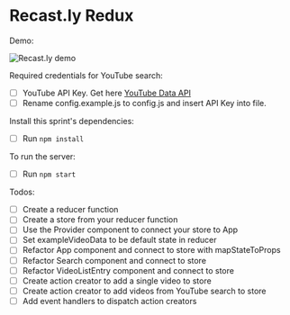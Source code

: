 # Recast.ly Redux

Demo:

![Recast.ly demo](https://cloud.githubusercontent.com/assets/6980359/12561585/d24594a8-c355-11e5-9aa9-adb6e2c40a40.gif "Recast.ly demo")

Required credentials for YouTube search:

- [ ] YouTube API Key. Get here [YouTube Data API](https://developers.google.com/youtube/v3/?hl=en)
- [ ] Rename config.example.js to config.js and insert API Key into file.

Install this sprint's dependencies:

- [ ] Run `npm install`

To run the server:

- [ ] Run `npm start`

Todos:

- [ ] Create a reducer function
- [ ] Create a store from your reducer function
- [ ] Use the Provider component to connect your store to App
- [ ] Set exampleVideoData to be default state in reducer
- [ ] Refactor App component and connect to store with mapStateToProps
- [ ] Refactor Search component and connect to store 
- [ ] Refactor VideoListEntry component and connect to store
- [ ] Create action creator to add a single video to store
- [ ] Create action creator to add videos from YouTube search to store
- [ ] Add event handlers to dispatch action creators
